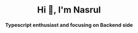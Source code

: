 <h1 align="center">Hi 👋, I'm Nasrul</h1>
<h3 align="center">Typescript enthusiast and focusing on Backend side</h3> 
